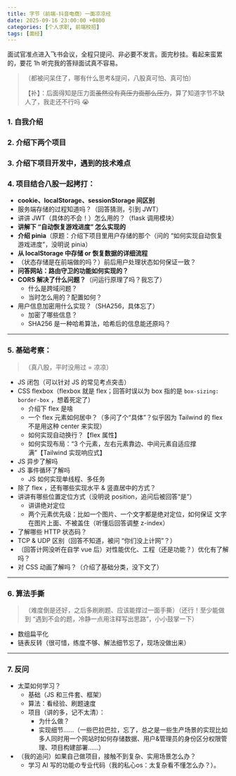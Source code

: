 ```yaml
---
title: 字节（前端-抖音电商）一面凉凉经
date: 2025-09-16 23:00:00 +0800
categories: [个人求职, 前端校招]
tags: [面经]
---
```


面试官准点进入飞书会议，全程只提问、非必要不发言。面完秒挂。<span class="heimu">看起来蛮累的，要花 1h 听完我的答辩面试真不容易。</span>

> （都被问呆住了，哪有什么思考&提问，八股真可怕、真可怕）
>
> 【补】：后面得知是压力面~~虽然没有真压力面那么压力~~，算了知道字节不缺人了，我走还不行吗 😭

### 1. 自我介绍

### 2. 介绍下两个项目

### 3. **介绍下项目开发中，遇到的技术难点**

### 4. 项目结合八股一起拷打：

- **cookie、localStorage、sessionStorage 间区别**
- 服务端存储的过程知道吗？（回答猜测，引到 JWT）
- 讲讲 JWT（具体的不会！）怎么用的？（flask 调用模块）
- **讲解下 “自动恢复游戏进度” 怎么实现的**
- **介绍 pinia**<span class="heimu">（原题：介绍下项目里用户存储的那个（问的 “如何实现自动恢复游戏进度”，没明说 pinia）</span>
- **从 localStorage 中存储 or 恢复数据的详细流程**
- （状态存储是在前端做的吗？）前后用户处理状态如何保证一致？
- **问答网站：路由守卫的功能如何实现的？**
- **CORS 解决了什么问题？**（问运行原理了吗？我忘了）
    - 什么是跨域问题？
    - 当时怎么用的？配置如何？
- 用户信息加密用什么实现？（SHA256，具体忘了）
    - 加密了哪些信息？
    - SHA256 是一种哈希算法，哈希后的信息能还原吗？

  

------



### 5. 基础考察：

> （真八股，平时没用过 = 凉凉）

- JS 闭包（可以针对 JS 的常见考点突击）
- CSS flexbox（flexbox 就是 flex；回答时误以为 box 指的是 `box-sizing: border-box` ，想着死定了）
    - 介绍下 flex 是啥
    - 一个 flex 元素如何居中？（多问了个“具体”？似乎因为 Tailwind 的 flex 不是用这种 center 来实现）
    - 如何实现自动换行？【flex 属性】
    - 如何实现布局：“3 个元素，左右元素靠边、中间元素自适应撑满”【Tailwind 实现响应式】
- JS 异步了解吗
- JS 事件循环了解吗
    - JS 如何实现单线程、多任务
- 除了 flex ，还有哪些实现水平 & 竖直居中的方式？
- 讲讲有哪些位置定位方式（没明说 position，追问后被回答“是”）
    - 讲讲绝对定位
    - 两个元素优先级：比如一个图片、一个文字都是绝对定位，如何保证 文字在图片上面、不被盖住（听懂后回答调整 z-index）
- 了解哪些 HTTP 状态码？
- TCP & UDP 区别（回答不知道，被问 “你们没上计网”？）
- （回答计网没听在自学 vue 后）对性能优化、工程（还是功能？）优化有了解吗？
- 对 CSS 动画了解吗？（介绍了基础分类，没下文了）

  

------



### 6. 算法手撕

> （难度倒是还好，之后多刷刷题、应该能撑过一面手撕）（还行！至少能做到 “遇到不会的题，冷静一点用注释写出思路”，小小鼓掌一下）

- 数组扁平化
- 链表反转（很可惜，练度不够、解法细节忘了，现场没做出来）

  

------



### 7. 反问

- 太菜如何学习？
    - 基础（JS 和三件套、框架）
    - 算法：看经验、刷题速度
    - 项目（讲的多，记不太清）：
        - 为什么做？
        - 实现细节……（一些巴拉巴拉，忘了，总之是一些生产场景的实现<span class="heimu">比如多人同时用一个网站时如何存储数据、用户&管理员的身份区分权限管理、项目构建部署……</span>）
- （我的追问）如果自己做项目，接触不到复杂、实用场景怎么办？
    - 学习 AI 写的功能の专业代码<span class="heimu">（我的私心os：太复杂看不懂怎么办？）。</span>